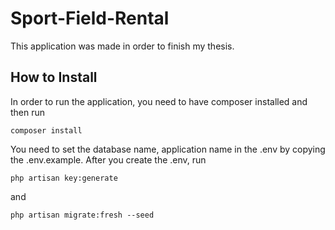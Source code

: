 # Sport-Field-Rental
This application was made in order to finish my thesis.
## How to Install
In order to run the application, you need to have composer installed and then run
```
composer install
```
You need to set the database name, application name in the .env by copying the .env.example.
After you create the .env, run 
```
php artisan key:generate
```
and
```
php artisan migrate:fresh --seed
```
